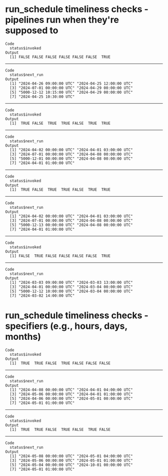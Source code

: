 # run_schedule timeliness checks - pipelines run when they're supposed to

    Code
      status$invoked
    Output
      [1] FALSE FALSE FALSE FALSE FALSE FALSE  TRUE

---

    Code
      status$next_run
    Output
      [1] "2024-04-26 09:00:00 UTC" "2024-04-25 12:00:00 UTC"
      [3] "2024-07-01 00:00:00 UTC" "2024-04-29 00:00:00 UTC"
      [5] "5000-12-12 10:15:00 UTC" "2024-04-29 00:00:00 UTC"
      [7] "2024-04-25 10:30:00 UTC"

---

    Code
      status$invoked
    Output
      [1]  TRUE FALSE  TRUE  TRUE FALSE  TRUE  TRUE

---

    Code
      status$next_run
    Output
      [1] "2024-04-02 00:00:00 UTC" "2024-04-01 03:00:00 UTC"
      [3] "2024-07-01 00:00:00 UTC" "2024-04-08 00:00:00 UTC"
      [5] "5000-12-01 00:00:00 UTC" "2024-04-08 00:00:00 UTC"
      [7] "2024-04-01 01:00:00 UTC"

---

    Code
      status$invoked
    Output
      [1]  TRUE FALSE  TRUE  TRUE FALSE  TRUE  TRUE

---

    Code
      status$next_run
    Output
      [1] "2024-04-02 00:00:00 UTC" "2024-04-01 03:00:00 UTC"
      [3] "2024-07-01 00:00:00 UTC" "2024-04-08 00:00:00 UTC"
      [5] "5000-12-13 00:00:00 UTC" "2024-04-08 00:00:00 UTC"
      [7] "2024-04-01 01:00:00 UTC"

---

    Code
      status$invoked
    Output
      [1] FALSE  TRUE FALSE FALSE FALSE FALSE  TRUE

---

    Code
      status$next_run
    Output
      [1] "2024-03-03 09:00:00 UTC" "2024-03-03 13:00:00 UTC"
      [3] "2024-04-01 00:00:00 UTC" "2024-03-04 00:00:00 UTC"
      [5] "5000-12-12 10:00:00 UTC" "2024-03-04 00:00:00 UTC"
      [7] "2024-03-02 14:00:00 UTC"

# run_schedule timeliness checks - specifiers (e.g., hours, days, months)

    Code
      status$invoked
    Output
      [1]  TRUE  TRUE FALSE  TRUE FALSE FALSE FALSE

---

    Code
      status$next_run
    Output
      [1] "2024-04-08 00:00:00 UTC" "2024-04-01 04:00:00 UTC"
      [3] "2024-05-06 00:00:00 UTC" "2024-04-01 01:00:00 UTC"
      [5] "2024-04-06 00:00:00 UTC" "2024-05-01 00:00:00 UTC"
      [7] "2024-05-01 01:00:00 UTC"

---

    Code
      status$invoked
    Output
      [1]  TRUE  TRUE FALSE  TRUE FALSE  TRUE FALSE

---

    Code
      status$next_run
    Output
      [1] "2024-05-08 00:00:00 UTC" "2024-05-01 04:00:00 UTC"
      [3] "2024-05-06 00:00:00 UTC" "2024-05-01 01:00:00 UTC"
      [5] "2024-05-04 00:00:00 UTC" "2024-10-01 00:00:00 UTC"
      [7] "2024-05-01 01:00:00 UTC"

